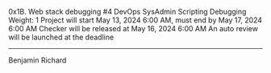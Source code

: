 0x1B. Web stack debugging #4
DevOps
SysAdmin
Scripting
Debugging
 Weight: 1
 Project will start May 13, 2024 6:00 AM, must end by May 17, 2024 6:00 AM
 Checker will be released at May 16, 2024 6:00 AM
 An auto review will be launched at the deadline

--------------------------------------------------------------
Benjamin Richard
